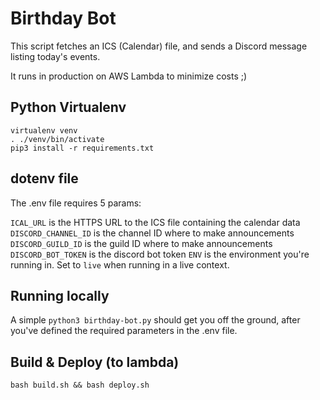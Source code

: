 # Birthday Bot

This script fetches an ICS (Calendar) file, and sends a Discord message listing today's events.

It runs in production on AWS Lambda to minimize costs ;)

## Python Virtualenv

```
virtualenv venv
. ./venv/bin/activate
pip3 install -r requirements.txt
```


## dotenv file

The .env file requires 5 params:

`ICAL_URL` is the HTTPS URL to the ICS file containing the calendar data
`DISCORD_CHANNEL_ID` is the channel ID where to make announcements
`DISCORD_GUILD_ID` is the guild ID where to make announcements
`DISCORD_BOT_TOKEN` is the discord bot token
`ENV` is the environment you're running in.  Set to `live` when running in a live context.


## Running locally

A simple `python3 birthday-bot.py` should get you off the ground, after you've defined the required parameters in the .env file.

## Build & Deploy (to lambda)

```
bash build.sh && bash deploy.sh
```